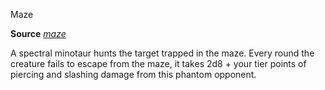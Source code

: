 Maze

**Source** [_maze_](/pathfinderRPG/prd/spells/maze.html#_maze)

A spectral minotaur hunts the target trapped in the maze. Every round the creature fails to escape from the maze, it takes 2d8 + your tier points of piercing and slashing damage from this phantom opponent.

